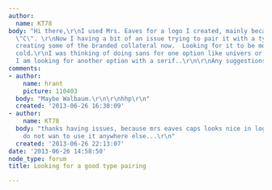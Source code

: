```yaml
---
author:
  name: KT78
body: "Hi there,\r\nI used Mrs. Eaves for a logo I created, mainly because of the
  \"C\". \r\nNow I having a bit of an issue trying to pair it with a typeface\r\n\r\nIm
  creating some of the branded collateral now.  Looking for it to be modern but not
  cold.\r\nI was thinking of doing sans for one option like univers or gotham.\r\nBut
  I am looking for another option with a serif..\r\n\r\nAny suggestions....\r\n\r\nThanks!!!"
comments:
- author:
    name: hrant
    picture: 110403
  body: "Maybe Walbaum.\r\n\r\nhhp\r\n"
  created: '2013-06-26 16:30:09'
- author:
    name: KT78
  body: "thanks having issues, because mrs eaves caps looks nice in logo, but i def
    do not wan to use it anywhere else...\r\n"
  created: '2013-06-26 22:13:07'
date: '2013-06-26 14:58:50'
node_type: forum
title: Looking for a good type pairing

---
```

